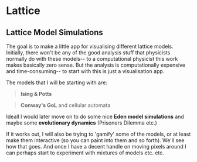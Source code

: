 # Lattice
## Lattice Model Simulations

The goal is to make a little app for visualising different lattice models. Initially, there won't be any of the good analysis stuff that physicists normally do with these models-- to a computational physicist this work makes basically zero sense. But the analysis is computationally expensive and time-consuming-- to start with this is just a visualisation app.

The models that I will be starting with are:
> **Ising & Potts**

> **Conway's GoL** and cellular automata

Ideall I would later move on to do some nice **Eden model simulations** and maybe some **evolutionary dynamics** (Prisoners Dilemma etc.)

If it works out, I will also be trying to 'gamify' some of the models, or at least make them interactive (so you can paint into them and so forth). We'll see how that goes. And once I have a decent handle on moving pixels around I can perhaps start to experiment with mixtures of models etc. etc.
